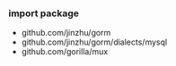 ### import package
- github.com/jinzhu/gorm
- github.com/jinzhu/gorm/dialects/mysql
- github.com/gorilla/mux